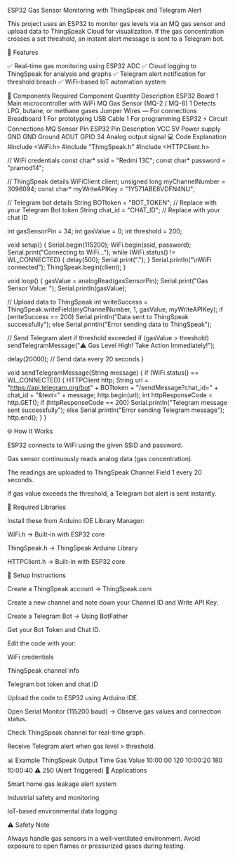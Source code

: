 ESP32 Gas Sensor Monitoring with ThingSpeak and Telegram Alert

This project uses an ESP32 to monitor gas levels via an MQ gas sensor and upload data to ThingSpeak Cloud for visualization.
If the gas concentration crosses a set threshold, an instant alert message is sent to a Telegram bot.

📌 Features

✅ Real-time gas monitoring using ESP32 ADC
✅ Cloud logging to ThingSpeak for analysis and graphs
✅ Telegram alert notification for threshold breach
✅ WiFi-based IoT automation system

🧰 Components Required
Component	Quantity	Description
ESP32 Board	1	Main microcontroller with WiFi
MQ Gas Sensor (MQ-2 / MQ-6)	1	Detects LPG, butane, or methane gases
Jumper Wires	—	For connections
Breadboard	1	For prototyping
USB Cable	1	For programming ESP32
⚡ Circuit Connections
MQ Sensor Pin	ESP32 Pin	Description
VCC	5V	Power supply
GND	GND	Ground
AOUT	GPIO 34	Analog output signal
💻 Code Explanation
#include <WiFi.h>
#include "ThingSpeak.h"
#include <HTTPClient.h>

// WiFi credentials
const char* ssid = "Redmi 13C";
const char* password = "pramod14";

// ThingSpeak details
WiFiClient client;
unsigned long myChannelNumber = 3096094;
const char* myWriteAPIKey = "1Y571ABE8VDFN4NU";

// Telegram bot details
String BOTtoken = "BOT_TOKEN";  // Replace with your Telegram Bot token
String chat_id  = "CHAT_ID";    // Replace with your chat ID

int gasSensorPin = 34;
int gasValue = 0;
int threshold = 200;

void setup() {
  Serial.begin(115200);
  WiFi.begin(ssid, password);
  Serial.print("Connecting to WiFi...");
  while (WiFi.status() != WL_CONNECTED) {
    delay(500);
    Serial.print(".");
  }
  Serial.println("\nWiFi connected");
  ThingSpeak.begin(client);
}

void loop() {
  gasValue = analogRead(gasSensorPin);
  Serial.print("Gas Sensor Value: ");
  Serial.println(gasValue);

  // Upload data to ThingSpeak
  int writeSuccess = ThingSpeak.writeField(myChannelNumber, 1, gasValue, myWriteAPIKey);
  if (writeSuccess == 200)
    Serial.println("Data sent to ThingSpeak successfully");
  else
    Serial.println("Error sending data to ThingSpeak");

  // Send Telegram alert if threshold exceeded
  if (gasValue > threshold)
    sendTelegramMessage("⚠️ Gas Level High! Take Action Immediately!");

  delay(20000); // Send data every 20 seconds
}

void sendTelegramMessage(String message) {
  if (WiFi.status() == WL_CONNECTED) {
    HTTPClient http;
    String url = "https://api.telegram.org/bot" + BOTtoken +
                 "/sendMessage?chat_id=" + chat_id + "&text=" + message;
    http.begin(url);
    int httpResponseCode = http.GET();
    if (httpResponseCode == 200)
      Serial.println("Telegram message sent successfully");
    else
      Serial.println("Error sending Telegram message");
    http.end();
  }
}

🌐 How It Works

ESP32 connects to WiFi using the given SSID and password.

Gas sensor continuously reads analog data (gas concentration).

The readings are uploaded to ThingSpeak Channel Field 1 every 20 seconds.

If gas value exceeds the threshold, a Telegram bot alert is sent instantly.

🔧 Required Libraries

Install these from Arduino IDE Library Manager:

WiFi.h → Built-in with ESP32 core

ThingSpeak.h → ThingSpeak Arduino Library

HTTPClient.h → Built-in with ESP32 core

🚀 Setup Instructions

Create a ThingSpeak account → ThingSpeak.com

Create a new channel and note down your Channel ID and Write API Key.

Create a Telegram Bot → Using BotFather

Get your Bot Token and Chat ID.

Edit the code with your:

WiFi credentials

ThingSpeak channel info

Telegram bot token and chat ID

Upload the code to ESP32 using Arduino IDE.

Open Serial Monitor (115200 baud) → Observe gas values and connection status.

Check ThingSpeak channel for real-time graph.

Receive Telegram alert when gas level > threshold.

📊 Example ThingSpeak Output
Time	Gas Value
10:00:00	120
10:00:20	180
10:00:40	⚠️ 250 (Alert Triggered)
🧠 Applications

Smart home gas leakage alert system

Industrial safety and monitoring

IoT-based environmental data logging

⚠️ Safety Note

Always handle gas sensors in a well-ventilated environment. Avoid exposure to open flames or pressurized gases during testing.
